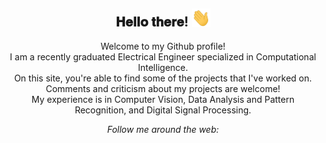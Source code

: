 <div align="center">
<h2> 𝐇𝐞𝐥𝐥𝐨 𝐭𝐡𝐞𝐫𝐞! <img src="https://github.com/ABSphreak/ABSphreak/blob/master/gifs/Hi.gif" width="30px"></h2>
</div>

<div align="center">
Welcome to my Github profile! <br>
I am a recently graduated Electrical Engineer specialized in Computational Intelligence. <br>
On this site, you're able to find some of the projects that I've worked on. <br>
Comments and criticism about my projects are welcome!
</br>
My experience is in Computer Vision, Data Analysis and Pattern Recognition, and Digital Signal Processing. <br>

<i>Follow me around the web:</i><br>

  <!-- <a target="_blank" href="https://www.linkedin.com/in/andy-guevara-90a62974/">🇱​🇮​🇳​🇰​🇪​🇩​🇮​🇳​</a> ●

<a href="https://www.linkedin.com/in/andy-guevara-90a62974/" target="_blank"><img src="https://img.shields.io/badge/LinkedIn-%230077B5.svg?&style=flat-square&logo=linkedin&logoColor=white" alt="LinkedIn"></a>


</div>

<!-- [🇱​🇮​🇳​🇰​🇪​🇩​🇮​🇳​](https://www.linkedin.com/in/andy-guevara-90a62974/) 
<!--
**ABSphreak/ABSphreak** is a ✨ _special_ ✨ repository because its `README.md` (this file) appears on your GitHub profile.
